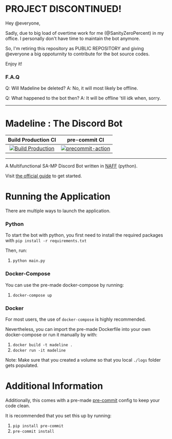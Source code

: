 # PROJECT DISCONTINUED!

Hey @everyone,

Sadly, due to big load of overtime work for me (@SanityZeroPercent) in my office. I personally don't have time to maintain the bot anymore. 

So, I'm retiring this repository as PUBLIC REPOSITORY and giving @everyone a big oppoturnity to contribute for the bot source codes.

Enjoy it!

### F.A.Q

Q: Will Madeline be deleted?
A: No, it will most likely be offline.

Q: What happened to the bot then?
A: It will be offline 'till idk when, sorry.

---

# Madeline : The Discord Bot

| Build Production CI | pre-commit CI |
| :---: | :---: |
|  [![Build Production](https://github.com/madeline-bot/madeline/actions/workflows/build.yml/badge.svg)](https://github.com/madeline-bot/madeline/actions/workflows/build.yml)|  [![precommit-action](https://github.com/madeline-bot/madeline/actions/workflows/pre-commit.yml/badge.svg)](https://github.com/madeline-bot/madeline/actions/workflows/pre-commit.yml)  |
-------------------------------------------------
A Multifunctional SA-MP Discord Bot written in [NAFF](https://github.com/NAFTeam/NAFF) (python).

Visit [the official guide](https://naff.info/Guides/01%20Getting%20Started.html) to get started.

# Running the Application
There are multiple ways to launch the application.


### Python
To start the bot with python, you first need to install the required packages with `pip install -r requirements.txt`


Then, run:

1) `python main.py`


### Docker-Compose
You can use the pre-made docker-compose by running:

1) `docker-compose up`

### Docker
For most users, the use of `docker-compose` is highly recommended.

Nevertheless, you can import the pre-made Dockerfile into your own docker-compose or run it manually by with:

1) `docker build -t madeline .`
2) `docker run -it madeline`

Note: Make sure that you created a volume so that you local `./logs` folder gets populated.

# Additional Information
Additionally, this comes with a pre-made [pre-commit](https://pre-commit.com) config to keep your code clean.

It is recommended that you set this up by running:

1) `pip install pre-commit`
2) `pre-commit install`

